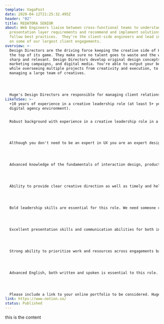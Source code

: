```yaml
---
template: VagaPost
date: 2020-04-12T21:25:32.495Z
header: "02"
title: REDATORA SENIOR
about: Web Engineers liaise between cross-functional teams to understand core
  presentation layer requirements and recommend and implement solutions that
  follow best practices.  They’re the client-side engineers and lead initiatives
  on some of our largest client engagements.
overview: >-
  Design Directors are the driving force keeping the creative side of Huge at
  the top of its game. They make sure no talent goes to waste and the work stays
  sharp and relevant. Design Directors develop original design concepts, global
  marketing campaigns, and digital media. You're able to output your best work
  while overseeing multiple projects from creativity and execution, to directly
  managing a large team of creatives. 




  Huge's Design Directors are responsible for managing client relationships related to all things creative, including pitches, and proposals. We want a Director who's craft is high and likes getting her/his hands dirty when needed: you lead by example and you can show how it's done. You'll lead one of Latin America's best design teams, and you'll be the counterpart for Medellin's Design Director.x
LikeToSee: >-
  +10 years of experience in a creative leadership role (at least 5+ years in a
  digital agency environment).


  Robust background with experience in a creative leadership role in a digital agency environment. Recognized expertise in one or more of the following: interactive design, branding, product design, visual design, advertising digital marketing.




  Although you don't need to be an expert in UX you are an expert designing for digital: apps, web apps, sites, e-commerce, and digital ads amongst others.




  Advanced knowledge of the fundamentals of interaction design, product design, user-centered design, brand development, digital marketing, and the creative process, as well as new platforms and technologies.




  Ability to provide clear creative direction as well as timely and helpful feedback to improve creative processes that keep work on budget and schedule.




  Bold leadership skills are essential for this role. We need someone confident in everything from team building and mentoring, to guiding large groups of creative talent.




  Excellent presentation skills and communication abilities for both internal and external clients.




  Strong ability to prioritize work and resources across engagements based on short- and long-term needs. Timelines, budgets, and availabilities change, and we need someone who can roll with it.




  Advanced English, both written and spoken is essential to this role. If you're a native English speaker and you're open to learning Spanish let's talk.




  Please include a link to your online portfolio to be considered. Huge is committed to creating an inclusive employee experience for all Hugers. We firmly believe that our work isn’t at its best unless all of our employees, regardless of race, gender, religion, sexual orientation, age, or disability have equal opportunities to do great work.
link: https://www.notion.so/
status: Published
---
```

this is the content